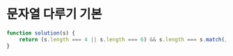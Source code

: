 # 문자열 다루기 기본

```javascript
function solution(s) {
    return (s.length === 4 || s.length === 6) && s.length === s.match(/\d/g).length;
}
```

